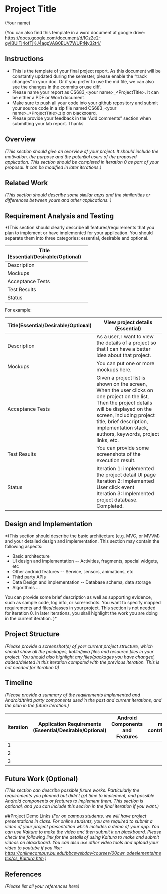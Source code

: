 # Project Title
(Your name)

(You can also find this template in a word document at google drive: https://docs.google.com/document/d/1Cz2e2-gvIBUlTj4ofTjKJ4agpVAG0EUV7WUPrNy32t4/

## Instructions
- This is the template of your final project report.  As this document will be constantly updated during the semester, please enable the “track changes” in your doc. Or if you prefer to use the md file, we can also see the changes in the commits or use diff.
- Please name your report as CS683_\<your name\>_\<ProjectTitle\>. It can be either a PDF or Word document. 
- Make sure to push all your code into your github repository and submit your source code in a zip file named CS683_\<your name\>_\<ProjectTitle\>.zip on blackboard. 
- Please provide your feedback in the “Add comments” section when submitting your lab report. Thanks! 


## Overview

*(This section should give an overview of your project. It should include the motivation, the purpose and the potential users of the proposed application. This section should be completed in iteration 0 as part of your proposal. It can be modified in later iterations.)*

## Related Work

*(This section should describe some similar apps and the similarities or differences between yours and other applications.
)*

## Requirement Analysis and Testing 

*(This section should clearly describe all features/requirements that you plan to implement or have implemented for your application. You should separate them into three categories: essential, desirable and optional.
 
|Title<br>(Essential/Desirable/Optional) |  |
|---|---|
|Description|  |
|Mockups| |
|Acceptance Tests| |
|Test Results| |
|Status| |

For example: 

|Title(Essential/Desirable/Optional)<br> |View project details (Essential)<br>|
|---|---|
|Description|As a user, I want to view the details of a project so that I can have a better idea about that project.  |
|Mockups|You can put one or more mockups here. |
|Acceptance Tests|Given a project list is shown on the screen, <br> When the user clicks on one project on the list, <br>Then the project details will be displayed on the screen, including project title, brief description, implementation stack, authors, keywords, project links, etc.|
|Test Results| You can provide some screenshots of the execution result.|
|Status|Iteration 1: implemented the project detail UI page <br> Iteration 2: Implemented User click event<br> Iteration 3: Implemented project database. Completed. |)* 

## Design and Implementation

*(This section should describe the basic architecture (e.g. MVC, or MVVM) and your detailed design and implementation.  This section may contain the following aspects:
- Basic architecture
- UI design and implementation
-- Activities, fragments, special widgets, etc
- Other android features 
-- Service, sensors, animations, etc
- Third party APIs
- Data Design and implementation 
-- Database schema, data storage 
- Algorithms
…
    
You can provide some brief description as well as supporting evidence, such as sample code, log info, or screenshots. You want to specify mapped requirements and files/classes in your project. 
This section is not needed for iteration 0. In later iterations, you shall highlight the work you are doing  in the current iteration. )*

## Project Structure
*(Please provide a screenshot(s) of your current project structure, which should show all the packages, kotlin/java files and resource files in your project. You should also highlight any files/packages you have changed, added/deleted in this iteration compared with the previous iteration. This is not needed for iteration 0)*
    
## Timeline

*(Please provide  a summary of the requirements implemented and Android/third party components used in the past and current iterations, and the plan in the future iteration.)*

|Iteration | Application Requirements (Eseential/Desirable/Optional) | Android Components and Features| member 1 contribution/tasks| member 2 contribution/tasks|
|---|---|---|---|---|
|1| | | | |
|2| | | | |
|3| | | | |


## Future Work (Optional)
*(This section can describe possible future works. Particularly the requirements you planned but didn’t get time to implement, and possible Android components or features to implement them. 
This section is optional, and you can include this section in the final iteration if you want.)*

    
##Project Demo Links
*(For on campus students, we will have project presentations in class. For online students, you are required to submit a video of your project presentation which includes a demo of your app. You can use Kaltura to make the video and then submit it on blackboard. Please check the following link for the details of using Kaltura to make and submit videos on blackboard. You can also use other video tools and upload your video to youtube if you like: https://onlinecampus.bu.edu/bbcswebdav/courses/00cwr_odeelements/metcs/cs_Kaltura.htm  )*


## References

*(Please list all your references here)*
